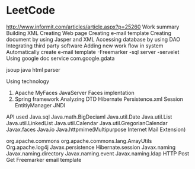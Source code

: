LeetCode
========
http://www.informit.com/articles/article.aspx?p=25260
Work summary
Building XML
Creating Web page
Creating e-mail template
Creating document by using Jasper and XML
Accessing  database by using DAO
Integrating third party software 
Adding new work flow in system 
Automatically create e-mail template
-Freemarker
-sql server
-servelet
Using google doc service
com.google.gdata

jsoup java html parser


Using technology
1. Apache MyFaces
      JavaServer Faces implentation
2. Spring framework
 Analyzing DTD
Hibernate
Persistence.xml
Session
EntitiyManager
JNDI

API used
Java.sql
Java.math.BigDeciaml
Java.util.Date
Java.util.List
Java.util.LinkedList
Java.util.Calendar
Java.util.GregorianCalendar
Javax.faces
Java.io
Java.httpmime(Multipurpose Internet Mail Extension)

org.apache.commons
org.apache.commons.lang.ArrayUtils
Org.apache.log4j
Javax.persistence
Hibernate.session
Javax.naming
Javax.naming.directory
Javax.naming.event
Javax.naming.ldap
HTTP
Post
Get
Freemarker email template 


